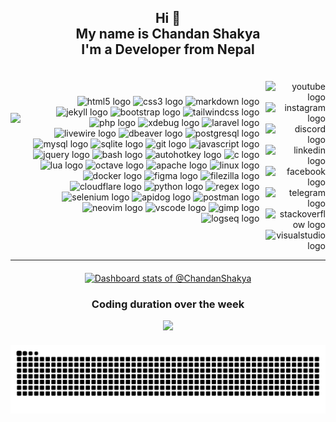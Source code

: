 <h2 align="center">Hi 👋<br>My name is Chandan Shakya<br>I'm a Developer from Nepal</h3>

<div style="display: flex; align-items: center;">
    <img align="left" height="150" src="https://i.imgur.com/W5RBIrx.gif" />
    <div align="right" style="padding: 10px;">
        <a href="https://en.wikipedia.org/wiki/HTML5" target="_blank" style="text-decoration: none;">
            <img src="https://skillicons.dev/icons?i=html" height="30" width="30" alt="html5 logo" />
        </a>
        <a href="https://en.wikipedia.org/wiki/CSS" target="_blank" style="text-decoration: none;">
            <img src="https://skillicons.dev/icons?i=css" height="30" width="30" alt="css3 logo" />
        </a>
        <a href="https://daringfireball.net/projects/markdown/" target="_blank" style="text-decoration: none;">
            <img src="https://skillicons.dev/icons?i=md" height="30" width="30" alt="markdown logo" />
        </a>
        <a href="https://jekyllrb.com/" target="_blank" style="text-decoration: none;">
            <img src="https://cdn.jsdelivr.net/gh/devicons/devicon/icons/jekyll/jekyll-original.svg" height="30" width="30" alt="jekyll logo" />
        </a>
        <a href="https://getbootstrap.com/" target="_blank" style="text-decoration: none;">
            <img src="https://skillicons.dev/icons?i=bootstrap" height="30" width="30" alt="bootstrap logo" />
        </a>
        <a href="https://tailwindcss.com/" target="_blank" style="text-decoration: none;">
            <img src="https://skillicons.dev/icons?i=tailwind" height="30" width="30" alt="tailwindcss logo" />
        </a>
        <a href="https://www.php.net/" target="_blank" style="text-decoration: none;">
            <img src="https://skillicons.dev/icons?i=php" height="30" width="30" alt="php logo" />
        </a>
        <a href="https://xdebug.org/" target="_blank" style="text-decoration: none;">
            <img src="https://xdebug.org/images/logo.svg" height="30" width="30" alt="xdebug logo" />
        </a>
        <a href="https://laravel.com/" target="_blank" style="text-decoration: none;">
            <img src="https://skillicons.dev/icons?i=laravel" height="30" width="30" alt="laravel logo" />
        </a>
        <a href="https://livewire.laravel.com/" target="_blank" style="text-decoration: none;">
            <img src="https://livewire.laravel.com/favicon-32x32.png" height="30" width="30" alt="livewire logo" />
        </a>
        <a href="https://dbeaver.com/" target="_blank" style="text-decoration: none;">
            <img src="https://dbeaver.com/wp-content/uploads/2018/01/dbeaver.png" height="30" width="30" alt="dbeaver logo" />
        </a>
        <a href="https://www.postgresql.org/" target="_blank" style="text-decoration: none;">
            <img src="https://skillicons.dev/icons?i=postgres" height="30" width="30" alt="postgresql logo" />
        </a>
        <a href="https://www.mysql.com/" target="_blank" style="text-decoration: none;">
            <img src="https://skillicons.dev/icons?i=mysql" height="30" width="30" alt="mysql logo" />
        </a>
        <a href="https://www.sqlite.org/" target="_blank" style="text-decoration: none;">
            <img src="https://skillicons.dev/icons?i=sqlite" height="30" width="30" alt="sqlite logo" />
        </a>
        <a href="https://git-scm.com/" target="_blank" style="text-decoration: none;">
            <img src="https://skillicons.dev/icons?i=git" height="30" width="30" alt="git logo" />
        </a>
        <a href="https://www.javascript.com/" target="_blank" style="text-decoration: none;">
            <img src="https://skillicons.dev/icons?i=js" height="30" width="30" alt="javascript logo" />
        </a>
        <a href="https://jquery.com/" target="_blank" style="text-decoration: none;">
            <img src="https://skillicons.dev/icons?i=jquery" height="30" width="30" alt="jquery logo" />
        </a>
        <a href="https://www.gnu.org/software/bash/" target="_blank" style="text-decoration: none;">
            <img src="https://skillicons.dev/icons?i=bash" height="30" width="30" alt="bash logo" />
        </a>
        <a href="https://www.autohotkey.com/" target="_blank" style="text-decoration: none;">
            <img src="https://www.autohotkey.com/favicon.ico" height="30" width="30" alt="autohotkey logo" />
        </a>
        <a href="https://en.wikipedia.org/wiki/C_(programming_language)" target="_blank" style="text-decoration: none;">
            <img src="https://skillicons.dev/icons?i=c" height="30" width="30" alt="c logo" />
        </a>
        <a href="https://www.lua.org/" target="_blank" style="text-decoration: none;">
            <img src="https://skillicons.dev/icons?i=lua" height="30" width="30" alt="lua logo" />
        </a>
        <a href="https://www.gnu.org/software/octave/" target="_blank" style="text-decoration: none;">
            <img src="https://skillicons.dev/icons?i=octave" height="30" width="30" alt="octave logo" />
        </a>
        <a href="https://httpd.apache.org/" target="_blank" style="text-decoration: none;">
            <img src="https://cdn.jsdelivr.net/gh/devicons/devicon/icons/apache/apache-original.svg" height="30" width="30" alt="apache logo" />
        </a>
        <a href="https://www.linux.org/" target="_blank" style="text-decoration: none;">
            <img src="https://skillicons.dev/icons?i=linux" height="30" width="30" alt="linux logo" />
        </a>
        <a href="https://www.docker.com/" target="_blank" style="text-decoration: none;">
            <img src="https://skillicons.dev/icons?i=docker" height="30" width="30" alt="docker logo" />
        </a>
        <a href="https://www.figma.com/" target="_blank" style="text-decoration: none;">
            <img src="https://skillicons.dev/icons?i=figma" height="30" width="30" alt="figma logo" />
        </a>
        <a href="https://filezilla-project.org/" target="_blank" style="text-decoration: none;">
            <img src="https://cdn.jsdelivr.net/gh/devicons/devicon/icons/filezilla/filezilla-plain.svg" height="30" width="30" alt="filezilla logo" />
        </a>
        <a href="https://www.cloudflare.com/" target="_blank" style="text-decoration: none;">
            <img src="https://skillicons.dev/icons?i=cloudflare" height="30" width="30" alt="cloudflare logo" />
        </a>
        <a href="https://www.python.org/" target="_blank" style="text-decoration: none;">
            <img src="https://skillicons.dev/icons?i=py" height="30" width="30" alt="python logo" />
        </a>
        <a href="https://en.wikipedia.org/wiki/Regular_expression" target="_blank" style="text-decoration: none;">
            <img src="https://skillicons.dev/icons?i=regex" height="30" width="30" alt="regex logo" />
        </a>
        <a href="https://www.selenium.dev/" target="_blank" style="text-decoration: none;">
            <img src="https://skillicons.dev/icons?i=selenium" height="30" width="30" alt="selenium logo" />
        </a>
        <a href="https://www.apidog.com/" target="_blank" style="text-decoration: none;">
            <img src="https://assets.apidog.com/static/logo/favicon.ico" height="30" width="30" alt="apidog logo" />
        </a>
        <a href="https://www.postman.com/" target="_blank" style="text-decoration: none;">
            <img src="https://skillicons.dev/icons?i=postman" height="30" width="30" alt="postman logo" />
        </a>
        <a href="https://neovim.io/" target="_blank" style="text-decoration: none;">
            <img src="https://skillicons.dev/icons?i=neovim" height="30" width="30" alt="neovim logo" />
        </a>
        <a href="https://code.visualstudio.com/" target="_blank" style="text-decoration: none;">
            <img src="https://skillicons.dev/icons?i=vscode" height="30" width="30" alt="vscode logo" />
        </a>
        <a href="https://www.gimp.org/" target="_blank" style="text-decoration: none;">
            <img src="https://cdn.jsdelivr.net/gh/devicons/devicon/icons/gimp/gimp-original.svg" height="30" width="30" alt="gimp logo" />
        </a>
        <a href="https://logseq.com/" target="_blank" style="text-decoration: none;">
            <img src="https://asset.logseq.com/static/img/logo.png" height="30" width="30" alt="logseq logo" />
        </a>
    </div>
    <div align="right" style="margin-top: 20px;">
        <a href="https://www.youtube.com/@chandanshakya" target="_blank" style="text-decoration: none;">
            <img src="https://img.shields.io/static/v1?message=Youtube&logo=youtube&label=&color=FF0000&logoColor=white&labelColor=&style=for-the-badge" height="35" alt="youtube logo"  />
        </a>
        <a href="https://www.instagram.com/_chandanshakya/" target="_blank" style="text-decoration: none;">
            <img src="https://img.shields.io/static/v1?message=Instagram&logo=instagram&label=&color=E4405F&logoColor=white&labelColor=&style=for-the-badge" height="35" alt="instagram logo"  />
        </a>
        <a href="https://discordapp.com/users/846058890239672382" target="_blank" style="text-decoration: none;">
            <img src="https://img.shields.io/static/v1?message=Discord&logo=discord&label=&color=7289DA&logoColor=white&labelColor=&style=for-the-badge" height="35" alt="discord logo"  />
        </a>
        <a href="https://www.linkedin.com/in/chandanshakya/" target="_blank" style="text-decoration: none;">
            <img src="https://img.shields.io/static/v1?message=LinkedIn&logo=linkedin&label=&color=0077B5&logoColor=white&labelColor=&style=for-the-badge" height="35" alt="linkedin logo"  />
        </a>
        <a href="https://www.facebook.com/Chandan.UwU/" target="_blank" style="text-decoration: none;">
            <img src="https://img.shields.io/static/v1?message=Facebook&logo=facebook&label=&color=1877F2&logoColor=white&labelColor=&style=for-the-badge" height="35" alt="facebook logo"  />
        </a>
        <a href="https://t.me/ChandanUwU" target="_blank" style="text-decoration: none;">
            <img src="https://img.shields.io/static/v1?message=Telegram&logo=telegram&label=&color=2CA5E0&logoColor=white&labelColor=&style=for-the-badge" height="35" alt="telegram logo"  />
        </a>
        <a href="https://stackoverflow.com/users/18991653/zxy-cc-3ag13" target="_blank" style="text-decoration: none;">
            <img src="https://img.shields.io/static/v1?message=Stackoverflow&logo=stackoverflow&label=&color=FE7A16&logoColor=white&labelColor=&style=for-the-badge" height="35" alt="stackoverflow logo"  />
        </a>
        <a href="https://marketplace.visualstudio.com/publishers/ChandanShakya" target="_blank" style="text-decoration: none;">
            <img src="https://img.shields.io/static/v1?message=Visual%20Studio%20Marketplace&logo=visualstudio&label=&color=e2165e&logoColor=white&labelColor=&style=for-the-badge" height="35" alt="visualstudio logo"  />
        </a>
    </div>
</div>

---

<div align="center" style="margin-top: 20px;">
    <a href="https://next.ossinsight.io/widgets/official/compose-user-dashboard-stats?user_id=70548117" target="_blank" style="display: block" align="center">
        <picture>
            <source media="(prefers-color-scheme: dark)" srcset="https://next.ossinsight.io/widgets/official/compose-user-dashboard-stats/thumbnail.png?user_id=70548117&image_size=auto&color_scheme=dark" width="771" height="auto">
            <img alt="Dashboard stats of @ChandanShakya" src="https://next.ossinsight.io/widgets/official/compose-user-dashboard-stats/thumbnail.png?user_id=70548117&image_size=auto&color_scheme=light" width="771" height="auto">
        </picture>
    </a>
</div>

<div align="center" style="margin-top: 20px;">
    <h3 align="center">Coding duration over the week</h3>
    <img src="https://wakatime.com/share/@ChandanShakya/9d057187-f3c0-4c34-9e9f-5f80219d9356.svg" width="600vw"/>
</div>

<div align="center" style="margin-top: 20px;">
    <img src="https://raw.githubusercontent.com/chandanshakya/chandanshakya/images/snake.svg" alt="Snake animation" />
</div>
